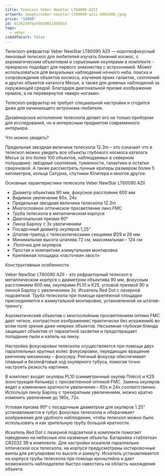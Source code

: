 ```yaml
---
title: Телескоп Veber NewStar LT60090 AZII
artwork: images/veber-newstar-lt60090-azii-600x600.jpeg
price: "18900"
id: 6116239fbaf6930011ddb814
tags:
  - veber
isAddToCart: false
---
```

Телескоп-рефрактор Veber NewStar LT60090 AZII — короткофокусный линзовый телескоп для любителей изучать ближний космос, с axpoмaтическим объективом и серьезными окулярами в комплекте - прекрасно подойдет для первого знакомства с астрономией. Может использоваться для визуальных наблюдений ночного неба, поиска и сопровождения объектов космоса, изучения ярких галактик, скоплений и других объектов каталога Месье, а также для дневных наблюдений за окружающей средой. Благодаря диагональной призме изображение прямое, а не перевернутое «вверх-ногами».

Телескоп-рефрактор не требует специальной настройки и сгодится даже для начинающего астронома-любителя.

Дизайнерское исполнение телескопа делает его не только прибором для исследований, но и интересным предметом современного интерьера.

Что можно увидеть?

Предельная звездная величина телескопа 12.3m – это означает что в телескоп можно увидеть все объекты глубокого космоса каталога Месье (а это более 100 объектов, наблюдаемых в северном полушарии): звёздные скопления, туманности, галактики и остатки сверхновой. А также рассмотреть лунные кратеры размером более 5 километров, кольца Сатурна, спутники Юпитера и многое другое.

Основные характеристики телескопа Veber NewStar LT60090 AZII

* Диаметр объектива 90 мм, фокусное расстояние 600 мм
* Видимое увеличение 60х, 24х
* Предельная звездная величина телескопа 12.3m
* Многослойное оптическое просветление линз FMC
* Труба телескопа в металлическом корпусе
* Диагональная призма 90°
* Линза Барлоу с 3х увеличением
* Посадочный диаметр окуляров 1,25”
* Штатив-трипод с телескопическими секциями Ø29 и 26 мм
* Минимальная высота штатива 72 см, максимальная – 124 см
*  Полочка для окуляров
* Простая и компактная азимутальная монтировка
* Крепежная площадка «ласточкин хвост»

Конструктивные особенности

Veber NewStar LT60090 AZII - это рефракторный телескоп в металлическом корпусе с диаметром объектива 90 мм, фокусным расстоянием 600 мм, окулярами PL10 и К25, угловой призмой 90 и линзой Барлоу с увеличением 3х. Искатель Red Dot с лазерной подсветкой. Труба телескопа при помощи крепежной площадки присоединяется к азимутальной монтировке, установленной на штатив-треногу.

Ахроматический объектив с многослойным просветлением оптики FMC дает четкое, контрастное изображение( практически без искажений) во всем поле зрения даже неярких объектов. Несъемная глубокая бленда защищает объектив от паразитной засветки и предотвращает попадание пыли и капель на линзу.

Настройка фокусировки телескопа осуществляется при помощи двух параллельных крупных колес фокусировки, передающих вращение реечному механизму – фокусеру. Реечный фокусер обеспечивает плавный и безлюфтовый ход окулярного тубуса, помогая точно настроить резкость картинки.

В комплект входят окуляры PL10 (симметричный окуляр Плёсл) и К25 (конструкция Кельнер) с просветленной оптикой FMC. Замена окуляров ведет к изменению кратности увеличения – 60х и 24х соответственно. Используя линзу Барлоу с трехкратным увеличением, можно кратно изменить увеличение до 180х, 72х.

Угловая призма 90º с посадочным диаметром для окуляров 1.25“ устанавливается в тубус фокусера телескопа и оборачивает изображение для удобного наблюдения, чтобы телескоп можно было использовать и как зрительную трубу большой кратности.

Искатель Red Dot с лазерной подсветкой в комплекте помогает наведению на небесные или наземные объекты. Батарейка «таблетка» CR2032 3В в комплекте. Для настройки искателя параллельно оптической оси телескопа, на корпусе предусмотрены юстировочные винты для регулировки по высоте и азимуту. Искатель устанавливается на корпусе трубы телескопа при помощи кронштейна и дает возможность наблюдателю быстро навестись на область нахождения объекта.